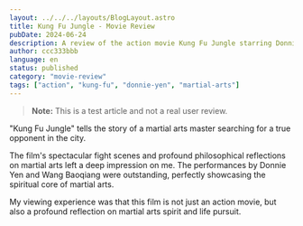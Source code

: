 ```yaml
---
layout: ../../../layouts/BlogLayout.astro
title: Kung Fu Jungle - Movie Review
pubDate: 2024-06-24
description: A review of the action movie Kung Fu Jungle starring Donnie Yen
author: ccc333bbb
language: en
status: published
category: "movie-review"
tags: ["action", "kung-fu", "donnie-yen", "martial-arts"]
---
```


> **Note:** This is a test article and not a real user review.

"Kung Fu Jungle" tells the story of a martial arts master searching for a true opponent in the city.

The film's spectacular fight scenes and profound philosophical reflections on martial arts left a deep impression on me. The performances by Donnie Yen and Wang Baoqiang were outstanding, perfectly showcasing the spiritual core of martial arts.

My viewing experience was that this film is not just an action movie, but also a profound reflection on martial arts spirit and life pursuit.